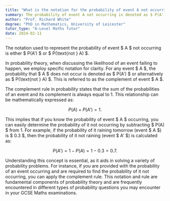 ```yaml
---
title: "What is the notation for the probability of event A not occurring?"
summary: The probability of event A not occurring is denoted as $ P(A') $ or $ P(\text{not } A) $.
author: "Prof. Richard White"
degree: "PhD in Mathematics, University of Leicester"
tutor_type: "A-Level Maths Tutor"
date: 2024-02-11
---
```


The notation used to represent the probability of event $ A $ not occurring is either $ P(A') $ or $ P(\text{not } A) $.

In probability theory, when discussing the likelihood of an event failing to happen, we employ specific notation for clarity. For any event $ A $, the probability that $ A $ does not occur is denoted as $ P(A') $ or alternatively as $ P(\text{not } A) $. This is referred to as the complement of event $ A $.

The complement rule in probability states that the sum of the probabilities of an event and its complement is always equal to 1. This relationship can be mathematically expressed as:

$$
P(A) + P(A') = 1.
$$

This implies that if you know the probability of event $ A $ occurring, you can easily determine the probability of it not occurring by subtracting $ P(A) $ from 1. For example, if the probability of it raining tomorrow (event $ A $) is $ 0.3 $, then the probability of it not raining (event $ A' $) is calculated as:

$$
P(A') = 1 - P(A) = 1 - 0.3 = 0.7.
$$

Understanding this concept is essential, as it aids in solving a variety of probability problems. For instance, if you are provided with the probability of an event occurring and are required to find the probability of it not occurring, you can apply the complement rule. This notation and rule are fundamental components of probability theory and are frequently encountered in different types of probability questions you may encounter in your GCSE Maths examinations.
    
